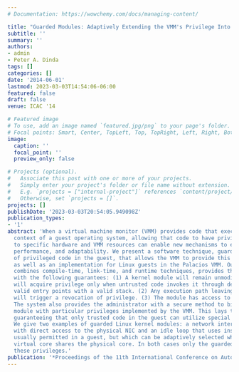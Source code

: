 ```yaml
---
# Documentation: https://wowchemy.com/docs/managing-content/

title: "Guarded Modules: Adaptively Extending the VMM's Privilege Into the Guest"
subtitle: ''
summary: ''
authors:
- admin
- Peter A. Dinda
tags: []
categories: []
date: '2014-06-01'
lastmod: 2023-03-03T14:54:06-06:00
featured: false
draft: false
venue: ICAC '14

# Featured image
# To use, add an image named `featured.jpg/png` to your page's folder.
# Focal points: Smart, Center, TopLeft, Top, TopRight, Left, Right, BottomLeft, Bottom, BottomRight.
image:
  caption: ''
  focal_point: ''
  preview_only: false

# Projects (optional).
#   Associate this post with one or more of your projects.
#   Simply enter your project's folder or file name without extension.
#   E.g. `projects = ["internal-project"]` references `content/project/deep-learning/index.md`.
#   Otherwise, set `projects = []`.
projects: []
publishDate: '2023-03-03T20:54:05.949098Z'
publication_types:
- '1'
abstract: 'When a virtual machine monitor (VMM) provides code that executes in the
  context of a guest operating system, allowing that code to have privileged access
  to specific hardware and VMM resources can enable new mechanisms to enhance functionality,
  performance, and adaptability. We present a software technique, guarded execution
  of privileged code in the guest, that allows the VMM to provide this capability,
  as well as an implementation for Linux guests in the Palacios VMM. Our system, which
  combines compile-time, link-time, and runtime techniques, provides the module developer
  with the following guarantees: (1) A kernel module will remain unmodified and it
  will acquire privilege only when untrusted code invokes it through developer-chosen,
  valid entry points with a valid stack. (2) Any execution path leaving the module
  will trigger a revocation of privilege. (3) The module has access to private memory.
  The system also provides the administrator with a secure method to bind a specific
  module with particular privileges implemented by the VMM. This lays the basis for
  guaranteeing that only trusted code in the guest can utilize special privileges.
  We give two examples of guarded Linux kernel modules: a network interface driver
  with direct access to the physical NIC and an idle loop that uses instructions not
  usually permitted in a guest, but which can be adaptively selected when no other
  virtual core shares the physical core. In both cases only the guarded module has
  these privileges.'
publication: '*Proceedings of the 11th International Conference on Autonomic Computing*'
---
```

